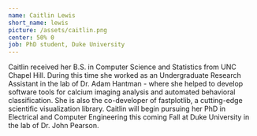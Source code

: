 ```yaml
---
name: Caitlin Lewis
short_name: lewis
picture: /assets/caitlin.png
center: 50% 0
job: PhD student, Duke University
---
```

Caitlin received her B.S. in Computer Science and Statistics from UNC Chapel Hill. During this time she worked as an Undergraduate Research Assistant in the lab of Dr. Adam Hantman - where she helped to develop software tools for calcium imaging analysis and automated behavioral classification. She is also the co-developer of fastplotlib, a cutting-edge scientific visualization library. Caitlin will begin pursuing her PhD in Electrical and Computer Engineering this coming Fall at Duke University in the lab of Dr. John Pearson.
